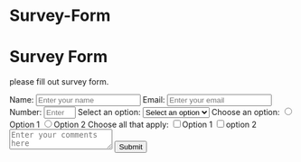 # Survey-Form
<!DOCTYPE html>
<html>
<head>
  <title>Survey form</title>
  <link rel="stylesheet" href="styles.css">
  </head>
  <body>
    <h1 id="title">Survey Form</h1>
    <p id="description">please fill out survey form.</p>
    <form id="survey-form">
      <label for ="name"id='name-label'>Name:</label>
<input type="text" id="name" placeholder="Enter your name"required>
<label for "email" id="email-label">Email:</label>
<input type="email" id="email"placeholder="Enter your email"required>
<label for="number" id="number-label">Number:</label>
<input type="number" id="number"placeholder="Enter a number between 1 and 10" min="1" max="10"required>
<label for="dropdown">Select an option:</label>
<select id="dropdown"required>
    <option value="">Select an option</option>
			<option value="option1">Option 1</option>
			<option value="option2">Option 2</option>
		</select>
<label>Choose an option:</label>
<input type="radio" name="radio-group" value="option1" required>Option 1
<input type="radio" name="radio-group" value="option2" required>Option 2
<label>Choose all that apply:</label>
<input type="checkbox" name="checkbox-group" value="option1" required>Option 1
<input type="checkbox" name="checkbox-group" value="option2" required>option 2
<textarea placeholder="Enter your comments here"></textarea>
<button type="submit" id="submit">Submit</button>
</form>
    </body>
    </html>
